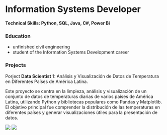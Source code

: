 # Information Systems Developer
**Technical Skills: Python, SQL, Java, C#, Power Bi**

### Education
- unfinished civil engineering
- student of the Information Systems Development career

### Projects
Porject **Data Scientist** 1: Análisis y Visualización de Datos de Temperatura en Diferentes Países de América Latina.

Este proyecto se centra en la limpieza, análisis y visualización de un conjunto de datos de temperaturas diarias de varios países de América Latina, utilizando Python y bibliotecas populares como Pandas y Matplotlib. El objetivo principal fue comprender la distribución de las temperaturas en diferentes países y generar visualizaciones útiles para la presentación de datos.

![]([images/temperature.png](https://github.com/KennyCaballero/Kenny_Portfolio/blob/main/images/temperature.png)) ![]([images/temperature_average.png](https://github.com/KennyCaballero/Kenny_Portfolio/blob/main/images/temperature_average.png))
